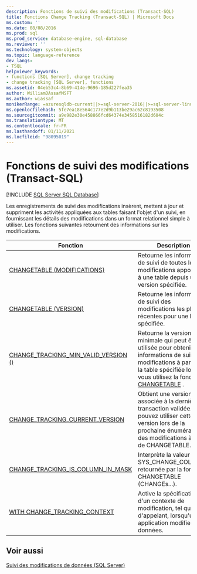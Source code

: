 ```yaml
---
description: Fonctions de suivi des modifications (Transact-SQL)
title: Fonctions Change Tracking (Transact-SQL) | Microsoft Docs
ms.custom: ''
ms.date: 08/08/2016
ms.prod: sql
ms.prod_service: database-engine, sql-database
ms.reviewer: ''
ms.technology: system-objects
ms.topic: language-reference
dev_langs:
- TSQL
helpviewer_keywords:
- functions [SQL Server], change tracking
- change tracking [SQL Server], functions
ms.assetid: 04eb53c4-8b69-414e-9696-185d227fea35
author: WilliamDAssafMSFT
ms.author: wiassaf
monikerRange: =azuresqldb-current||>=sql-server-2016||>=sql-server-linux-2017||=azuresqldb-mi-current
ms.openlocfilehash: 5fe7ea18e564c177e2d9b113be29ac62c8193508
ms.sourcegitcommit: a9e982e30e458866fcd64374e3458516182d604c
ms.translationtype: MT
ms.contentlocale: fr-FR
ms.lasthandoff: 01/11/2021
ms.locfileid: "98095019"
---
```

# <a name="change-tracking-functions-transact-sql"></a>Fonctions de suivi des modifications (Transact-SQL)
[!INCLUDE [SQL Server SQL Database](../../includes/applies-to-version/sql-asdb.md)]

  Les enregistrements de suivi des modifications insèrent, mettent à jour et suppriment les activités appliquées aux tables faisant l'objet d'un suivi, en fournissant les détails des modifications dans un format relationnel simple à utiliser. Les fonctions suivantes retournent des informations sur les modifications.  
  
|Fonction|Description|  
|--------------|-----------------|  
|[CHANGETABLE (MODIFICATIONS)](../../relational-databases/system-functions/changetable-transact-sql.md)|Retourne les informations de suivi de toutes les modifications apportées à une table depuis une version spécifiée.|  
|[CHANGETABLE (VERSION)](../../relational-databases/system-functions/changetable-transact-sql.md)|Retourne les informations de suivi des modifications les plus récentes pour une ligne spécifiée.|  
|[CHANGE_TRACKING_MIN_VALID_VERSION ()](../../relational-databases/system-functions/change-tracking-min-valid-version-transact-sql.md)|Retourne la version minimale qui peut être utilisée pour obtenir les informations de suivi des modifications à partir de la table spécifiée lorsque vous utilisez la fonction [CHANGETABLE](../../relational-databases/system-functions/changetable-transact-sql.md) .|  
|[CHANGE_TRACKING_CURRENT_VERSION](../../relational-databases/system-functions/change-tracking-current-version-transact-sql.md)|Obtient une version associée à la dernière transaction validée. Vous pouvez utiliser cette version lors de la prochaine énumération des modifications à l’aide de CHANGETABLE.|  
|[CHANGE_TRACKING_IS_COLUMN_IN_MASK](../../relational-databases/system-functions/change-tracking-is-column-in-mask-transact-sql.md)|Interprète la valeur SYS_CHANGE_COLUMNS retournée par la fonction CHANGETABLE (CHANGEs...).|  
|[WITH CHANGE_TRACKING_CONTEXT](../../relational-databases/system-functions/with-change-tracking-context-transact-sql.md)|Active la spécification d'un contexte de modification, tel qu'un ID d'appelant, lorsqu'une application modifie des données.|  
  
## <a name="see-also"></a>Voir aussi  
 [Suivi des modifications de données &#40;SQL Server&#41;](../../relational-databases/track-changes/track-data-changes-sql-server.md)  
  
  
